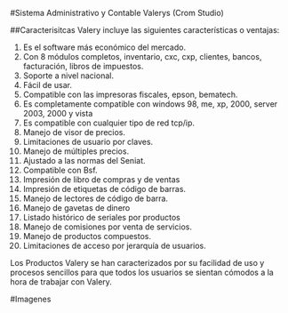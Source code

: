 #Sistema Administrativo y Contable Valerys (Crom Studio)

##Caracterisitcas
Valery incluye las siguientes características o ventajas:
1. Es el software más económico del mercado.
2. Con 8 módulos completos, inventario, cxc, cxp, clientes, bancos, facturación, libros de impuestos.
3. Soporte a nivel nacional.
4. Fácil de usar.
5. Compatible con las impresoras fiscales, epson, bematech.
6. Es completamente compatible con windows 98, me, xp, 2000, server 2003, 2000 y vista
7. Es compatible con cualquier tipo de red tcp/ip.
8. Manejo de visor de precios.
9. Limitaciones de usuario por claves.
10. Manejo de múltiples precios.
11. Ajustado a las normas del Seniat.
12. Compatible con Bsf.
13. Impresión de libro de compras y de ventas
14. Impresión de etiquetas de código de barras.
15. Manejo de lectores de código de barra.
16. Manejo de gavetas de dinero
17. Listado histórico de seriales por productos
18. Manejo de comisiones por venta de servicios.
19. Manejo de productos compuestos.
20. Limitaciones de acceso por jerarquía de usuarios.

Los Productos Valery se han caracterizados por su facilidad de uso y procesos sencillos para que todos los usuarios se sientan cómodos a la hora de trabajar con Valery.

#Imagenes
